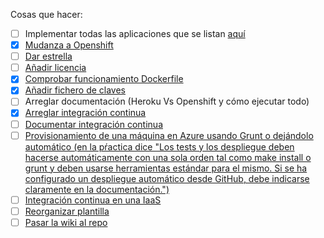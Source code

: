 Cosas que hacer:

* [ ] Implementar todas las aplicaciones que se listan [aquí](https://github.com/iblancasa/BackendSI2-IV/labels/Funci%C3%B3n%20a%20implementar)
* [X] [Mudanza a Openshift](https://github.com/iblancasa/BackendSI2-IV/issues/77#issuecomment-69545274)
* [ ] [Dar estrella](https://github.com/iblancasa/BackendSI2-IV/issues/63)
* [ ] [Añadir licencia](https://github.com/iblancasa/BackendSI2-IV/issues/78)
* [x] [Comprobar funcionamiento Dockerfile](https://github.com/iblancasa/BackendSI2-IV/issues/79)
* [X] [Añadir fichero de claves](https://github.com/iblancasa/BackendSI2-IV/issues/81)
* [ ] Arreglar documentación (Heroku Vs Openshift y cómo ejecutar todo)
* [X] [Arreglar integración continua](https://github.com/iblancasa/BackendSI2-IV/issues/82)
* [ ] [Documentar integración continua](https://github.com/iblancasa/BackendSI2-IV/issues/82)
* [ ] [Provisionamiento de una máquina en Azure usando Grunt o dejándolo automático (en la pŕactica dice "Los tests y los despliegue deben hacerse automáticamente con una sola orden tal como make install o grunt y deben usarse herramientas estándar para el mismo. Si se ha configurado un despliegue automático desde GitHub, debe indicarse claramente en la documentación.")](https://github.com/iblancasa/BackendSI2-IV/issues/84)
* [ ] [Integración continua en una IaaS](https://github.com/iblancasa/BackendSI2-IV/issues/84)
* [ ] [Reorganizar plantilla](https://github.com/iblancasa/BackendSI2-IV/issues/86)
* [ ] [Pasar la wiki al repo](https://github.com/iblancasa/BackendSI2-IV/issues/84)
